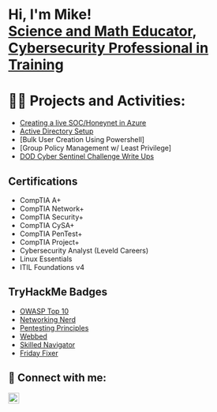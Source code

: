 <h1>Hi, I'm Mike! <br/><a href="https://github.com/mpmatusek">Science and Math Educator</a>, <a href="https://www.linkedin.com/in/mike-matusek/">Cybersecurity Professional in Training</a></h1>

<h1>👨‍💻 Projects and Activities:</h1>

  - [Creating a live SOC/Honeynet in Azure](https://github.com/mpmatusek/CloudSOC)
  - [Active Directory Setup](https://github.com/mpmatusek/VirtualHomelabActiveDirectory)
  - [Bulk User Creation Using Powershell]
  - [Group Policy Management w/ Least Privilege]
  - [DOD Cyber Sentinel Challenge Write Ups](http://github.com/mpmatusek/DoDCyberSentinelChallenge)


## Certifications
- CompTIA A+
- CompTIA Network+
- CompTIA Security+
- CompTIA CySA+
- CompTIA PenTest+
- CompTIA Project+
- Cybersecurity Analyst (Leveld Careers)
- Linux Essentials
- ITIL Foundations v4

## TryHackMe Badges
- [OWASP Top 10](https://tryhackme.com/StormCrowAlpha/badges/owasp-10)
- [Networking Nerd](https://tryhackme.com/StormCrowAlpha/badges/network-fundamentals)
- [Pentesting Principles](https://tryhackme.com/StormCrowAlpha/badges/intro-to-pentesting)
- [Webbed](https://tryhackme.com/StormCrowAlpha/badges/web-fund)
- [Skilled Navigator](https://tryhackme.com/StormCrowAlpha/badges/skilled-navigator)
- [Friday Fixer](https://tryhackme.com/StormCrowAlpha/badges/friday-fixer)

<h2> 🤳 Connect with me:</h2>

[<img align="left" alt="MikeMatusek | LinkedIn" width="22px" src="https://cdn.jsdelivr.net/npm/simple-icons@v3/icons/linkedin.svg" />][linkedin]

[linkedin]: https://linkedin.com/in/mike-matusek
